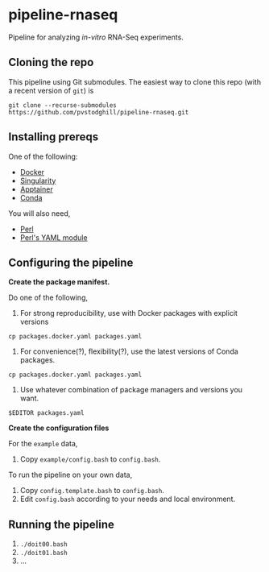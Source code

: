 # pipeline-rnaseq

Pipeline for analyzing _in-vitro_ RNA-Seq experiments.

## Cloning the repo

This pipeline using Git submodules. The easiest way to clone this repo (with a recent version of `git`) is

```
git clone --recurse-submodules https://github.com/pvstodghill/pipeline-rnaseq.git
```

## Installing prereqs

One of the following:

- [Docker](https://www.docker.com/)
- [Singularity](https://sylabs.io/)
- [Apptainer](https://apptainer.org/)
- [Conda](https://conda.io)

You will also need,

- [Perl](https://www.perl.org/)
- [Perl's YAML module](https://metacpan.org/dist/YAML)

## Configuring the pipeline

**Create the package manifest.**

 Do one of the following,

1. For strong reproducibility, use with Docker packages with explicit
   versions

```
cp packages.docker.yaml packages.yaml
```

1. For convenience(?), flexibility(?), use the latest versions of
   Conda packages.

```
cp packages.docker.yaml packages.yaml
```

1. Use whatever combination of package managers and versions you want.

```
$EDITOR packages.yaml
```

**Create the configuration files**

For the `example` data,

1. Copy `example/config.bash` to  `config.bash`.

To run the pipeline on your own data,

1. Copy `config.template.bash` to `config.bash`.
2. Edit `config.bash` according to your needs and local environment.

## Running the pipeline

1. `./doit00.bash`
2. `./doit01.bash`
3. ...
